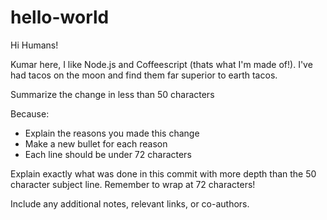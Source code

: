 # hello-world

Hi Humans!

Kumar here, I like Node.js and Coffeescript (thats what I'm made of!).
I've had tacos on the moon and find them far superior to earth tacos.



Summarize the change in less than 50 characters

Because:
- Explain the reasons you made this change
- Make a new bullet for each reason
- Each line should be under 72 characters

Explain exactly what was done in this commit with more depth than the
50 character subject line. Remember to wrap at 72 characters!

Include any additional notes, relevant links, or co-authors.
